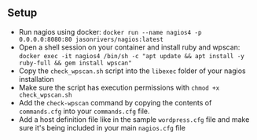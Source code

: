## Setup
- Run nagios using docker: `docker run --name nagios4 -p 0.0.0.0:8080:80 jasonrivers/nagios:latest`
- Open a shell session on your container and install ruby and wpscan: `docker exec -it nagios4 /bin/sh -c "apt update && apt install -y ruby-full && gem install wpscan"`
- Copy the `check_wpscan.sh` script into the `libexec` folder of your nagios installation
- Make sure the script has execution permissions with `chmod +x check_wpscan.sh`
- Add the `check-wpscan` command by copying the contents of `commands.cfg` into your `commands.cfg` file.
- Add a host definition file like in the sample `wordpress.cfg` file and make sure it's being included in your main `nagios.cfg` file
